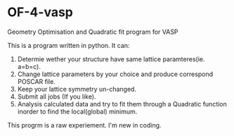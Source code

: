 # OF-4-vasp
Geometry Optimisation and Quadratic fit program for VASP

This is a program written in python.
It can:
  1. Determie wether your structure have same lattice paramteres(ie. a=b=c).
  2. Change lattice parameters by your choice and produce correspond POSCAR file. 
  3. Keep your lattice symmetry un-changed.
  4. Submit all jobs (If you like).
  5. Analysis calculated data and try to fit them through a Quadratic function inorder to find the local(global) minimum.

This progrm is a raw experiement. I'm new in coding.
